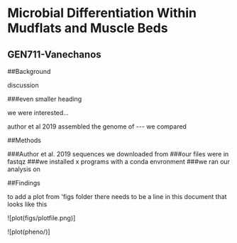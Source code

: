 # Microbial Differentiation Within Mudflats and Muscle Beds

## GEN711-Vanechanos


##Background

discussion

###even smaller heading

we were interested...



author et al 2019 assembled the genome of --- we compared

##Methods









###Author et al. 2019 sequences we downloaded from
###our files were in fastqz
###we installed x programs with a conda envronment
###we ran our analysis on 



##Findings


to add a plot from 'figs folder there needs to be a line in this document that looks like this

![plot(figs/plotfile.png)]

![plot(pheno/)]


